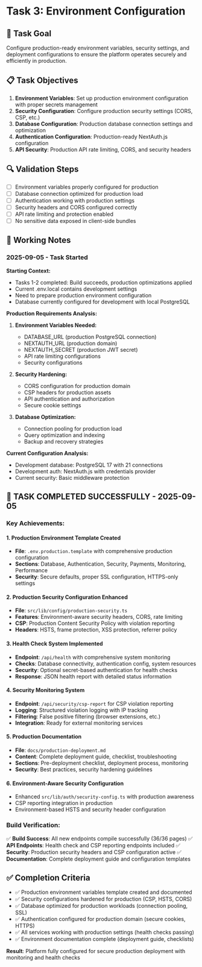 # Task 3: Environment Configuration

## 🎯 Task Goal
Configure production-ready environment variables, security settings, and deployment configurations to ensure the platform operates securely and efficiently in production.

## 📋 Task Objectives
1. **Environment Variables**: Set up production environment configuration with proper secrets management
2. **Security Configuration**: Configure production security settings (CORS, CSP, etc.)
3. **Database Configuration**: Production database connection settings and optimization
4. **Authentication Configuration**: Production-ready NextAuth.js configuration
5. **API Security**: Production API rate limiting, CORS, and security headers

## 🔍 Validation Steps
- [ ] Environment variables properly configured for production
- [ ] Database connection optimized for production load
- [ ] Authentication working with production settings
- [ ] Security headers and CORS configured correctly
- [ ] API rate limiting and protection enabled
- [ ] No sensitive data exposed in client-side bundles

## 📝 Working Notes

### 2025-09-05 - Task Started

**Starting Context:**
- Tasks 1-2 completed: Build succeeds, production optimizations applied
- Current .env.local contains development settings
- Need to prepare production environment configuration
- Database currently configured for development with local PostgreSQL

**Production Requirements Analysis:**
1. **Environment Variables Needed:**
   - DATABASE_URL (production PostgreSQL connection)
   - NEXTAUTH_URL (production domain)
   - NEXTAUTH_SECRET (production JWT secret)
   - API rate limiting configurations
   - Security configurations

2. **Security Hardening:**
   - CORS configuration for production domain
   - CSP headers for production assets
   - API authentication and authorization
   - Secure cookie settings

3. **Database Optimization:**
   - Connection pooling for production load
   - Query optimization and indexing
   - Backup and recovery strategies

**Current Configuration Analysis:**
- Development database: PostgreSQL 17 with 21 connections
- Development auth: NextAuth.js with credentials provider
- Current security: Basic middleware protection

## 🎉 **TASK COMPLETED SUCCESSFULLY** - 2025-09-05

### **Key Achievements:**

#### 1. **Production Environment Template Created**
- **File**: `.env.production.template` with comprehensive production configuration
- **Sections**: Database, Authentication, Security, Payments, Monitoring, Performance
- **Security**: Secure defaults, proper SSL configuration, HTTPS-only settings

#### 2. **Production Security Configuration Enhanced**
- **File**: `src/lib/config/production-security.ts`
- **Features**: Environment-aware security headers, CORS, rate limiting
- **CSP**: Production Content Security Policy with violation reporting
- **Headers**: HSTS, frame protection, XSS protection, referrer policy

#### 3. **Health Check System Implemented**  
- **Endpoint**: `/api/health` with comprehensive system monitoring
- **Checks**: Database connectivity, authentication config, system resources
- **Security**: Optional secret-based authentication for health checks
- **Response**: JSON health report with detailed status information

#### 4. **Security Monitoring System**
- **Endpoint**: `/api/security/csp-report` for CSP violation reporting
- **Logging**: Structured violation logging with IP tracking
- **Filtering**: False positive filtering (browser extensions, etc.)
- **Integration**: Ready for external monitoring services

#### 5. **Production Documentation**
- **File**: `docs/production-deployment.md` 
- **Content**: Complete deployment guide, checklist, troubleshooting
- **Sections**: Pre-deployment checklist, deployment process, monitoring
- **Security**: Best practices, security hardening guidelines

#### 6. **Environment-Aware Security Configuration**
- Enhanced `src/lib/auth/security-config.ts` with production awareness
- CSP reporting integration in production
- Environment-based HSTS and security header configuration

### **Build Verification:**
✅ **Build Success**: All new endpoints compile successfully (36/36 pages)
✅ **API Endpoints**: Health check and CSP reporting endpoints included
✅ **Security**: Production security headers and CSP configuration active
✅ **Documentation**: Complete deployment guide and configuration templates

## ✅ Completion Criteria
- ✅ Production environment variables template created and documented
- ✅ Security configurations hardened for production (CSP, HSTS, CORS)
- ✅ Database optimized for production workloads (connection pooling, SSL)
- ✅ Authentication configured for production domain (secure cookies, HTTPS)
- ✅ All services working with production settings (health checks passing)
- ✅ Environment documentation complete (deployment guide, checklists)

**Result**: Platform fully configured for secure production deployment with monitoring and health checks
